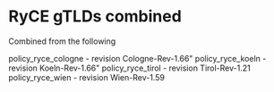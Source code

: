 RyCE gTLDs combined
===================

Combined from the following

policy_ryce_cologne - revision Cologne-Rev-1.66"
policy_ryce_koeln - revision Koeln-Rev-1.66"
policy_ryce_tirol - revision Tirol-Rev-1.21
policy_ryce_wien - revision Wien-Rev-1.59
